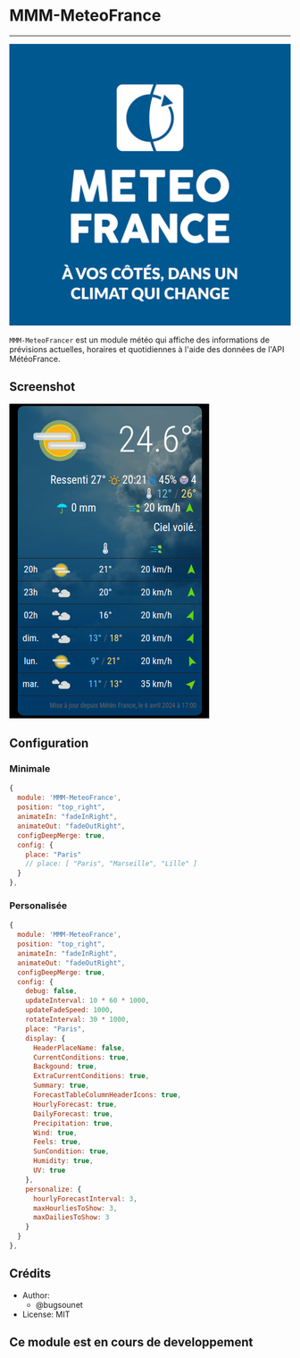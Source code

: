 # MMM-MeteoFrance
---

![](https://github.com/bugsounet/MMM-MeteoFrance/blob/dev/resources/logo.png?raw=true)

`MMM-MeteoFrancer` est un module météo qui affiche des informations de prévisions actuelles, horaires et quotidiennes à l'aide des données de l'API MétéoFrance.

## Screenshot

![](https://raw.githubusercontent.com/bugsounet/MMM-MeteoFrance/dev/screenshot.png)

## Configuration

### Minimale

```js
{
  module: 'MMM-MeteoFrance',
  position: "top_right",
  animateIn: "fadeInRight",
  animateOut: "fadeOutRight",
  configDeepMerge: true,
  config: {
    place: "Paris"
    // place: [ "Paris", "Marseille", "Lille" ]
  }
},
```

### Personalisée

```js
{
  module: 'MMM-MeteoFrance',
  position: "top_right",
  animateIn: "fadeInRight",
  animateOut: "fadeOutRight",
  configDeepMerge: true,
  config: {
    debug: false,
    updateInterval: 10 * 60 * 1000,
    updateFadeSpeed: 1000,
    rotateInterval: 30 * 1000,
    place: "Paris",
    display: {
      HeaderPlaceName: false,
      CurrentConditions: true,
      Backgound: true,
      ExtraCurrentConditions: true,
      Summary: true,
      ForecastTableColumnHeaderIcons: true,
      HourlyForecast: true,
      DailyForecast: true,
      Precipitation: true,
      Wind: true,
      Feels: true,
      SunCondition: true,
      Humidity: true,
      UV: true
    },
    personalize: {
      hourlyForecastInterval: 3,
      maxHourliesToShow: 3,
      maxDailiesToShow: 3
    }
  }
},
```

## Crédits
  * Author:
    * @bugsounet
  * License: MIT

## Ce module est en cours de developpement
